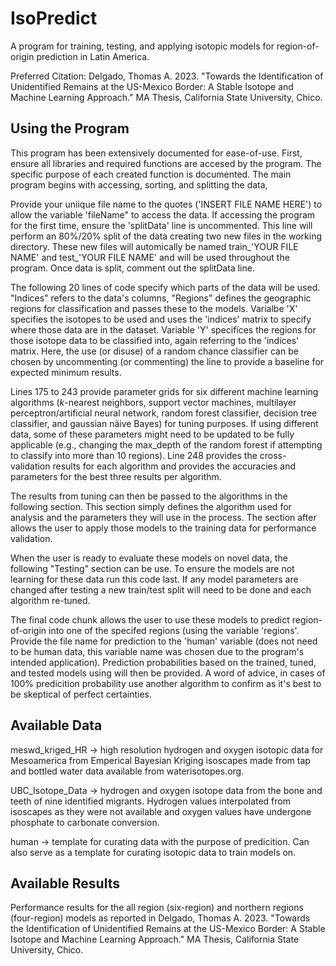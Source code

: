 # IsoPredict
A program for training, testing, and applying isotopic models for region-of-origin prediction in Latin America.

Preferred Citation: Delgado, Thomas A. 2023. "Towards the Identification of Unidentified Remains at the US-Mexico Border: A Stable Isotope and Machine Learning Approach." MA Thesis, California State University, Chico.

## Using the Program
This program has been extensively documented for ease-of-use. First, ensure all libraries and required functions are accesed by the program. The specific purpose of each created function is documented. The main program begins with accessing, sorting, and splitting the data,

Provide your uniique file name to the quotes ('INSERT FILE NAME HERE') to allow the variable 'fileName" to access the data. If accessing the program for the first time, ensure the 'splitData' line is uncommented. This line will perform an 80%/20% split of the data creating two new files in the working directory. These new files will automically be named train_'YOUR FILE NAME' and test_'YOUR FILE NAME' and will be used throughout the program. Once data is split, comment out the splitData line. 

The following 20 lines of code specify which parts of the data will be used. "Indices" refers to the data's columns, "Regions" defines the geographic regions for classification and passes these to the models. Varialbe 'X' specifies the isotopes to be used and uses the 'indices' matrix to specify where those data are in the dataset. Variable 'Y' specifices the regions for those isotope data to be classified into, again referring to the 'indices' matrix. Here, the use (or disuse) of a random chance classifier can be chosen by uncommenting (or commenting) the line to provide a baseline for expected minimum results.

Lines 175 to 243 provide parameter grids for six different machine learning algorithms (_k_-nearest neighbors, support vector machines, multilayer perceptron/artificial neural network, random forest classifier, decision tree classifier, and gaussian näive Bayes) for tuning purposes. If using different data, some of these parameters might need to be updated to be fully applicable (e.g., changing the max_depth of the random forest if attempting to classify into more than 10 regions). Line 248 provides the cross-validation results for each algorithm and provides the accuracies and parameters for the best three results per algorithm.

The results from tuning can then be passed to the algorithms in the following section. This section simply defines the algorithm used for analysis and the parameters they will use in the process. The section after allows the user to apply those models to the training data for performance validation.

When the user is ready to evaluate these models on novel data, the following "Testing" section can be use. To ensure the models are not learning for these data run this code last. If any model parameters are changed after testing a new train/test split will need to be done and each algorithm re-tuned.

The final code chunk allows the user to use these models to predict region-of-origin into one of the specifed regions (using the variable 'regions'. Provide the file name for prediction to the 'human' variable (does not need to be human data, this variable name was chosen due to the program's intended application). Prediction probabilities based on the trained, tuned, and tested models using will then be provided. A word of advice, in cases of 100% predicition probability use another algorithm to confirm as it's best to be skeptical of perfect certainties. 

## Available Data
meswd_kriged_HR -> high resolution hydrogen and oxygen isotopic data for Mesoamerica from Emperical Bayesian Kriging isoscapes made from tap and bottled water data available from waterisotopes.org.

UBC_Isotope_Data -> hydrogen and oxygen isotope data from the bone and teeth of nine identified migrants. Hydrogen values interpolated from isoscapes as they were not available and oxygen values have undergone phosphate to carbonate conversion.

human -> template for curating data with the purpose of predicition. Can also serve as a template for curating isotopic data to train models on.

## Available Results
Performance results for the all region (six-region) and  northern regions (four-region) models as reported in Delgado, Thomas A. 2023. "Towards the Identification of Unidentified Remains at the US-Mexico Border: A Stable Isotope and Machine Learning Approach." MA Thesis, California State University, Chico.

